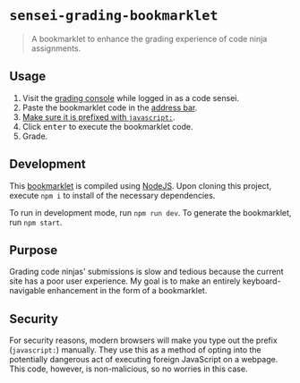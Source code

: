 # `sensei-grading-bookmarklet`

> A bookmarklet to enhance the grading experience of code ninja assignments.

## Usage

1. Visit the [grading console][grading_console] while logged in as a code sensei.
1. Paste the bookmarklet code in the [address bar](https://en.wikipedia.org/wiki/Address_bar).
1. [Make sure it is prefixed with `javascript:`](#security).
1. Click <kbd>enter</kbd> to execute the bookmarklet code.
1. Grade.

## Development

This [bookmarklet][bookmarklet_definition] is compiled using [NodeJS][node_installation].
Upon cloning this project, execute `npm i` to install of the necessary dependencies.

To run in development mode, run `npm run dev`.
To generate the bookmarklet, run `npm start`.

## Purpose

Grading code ninjas' submissions is slow and tedious because the current site has a poor user experience.
My goal is to make an entirely keyboard-navigable enhancement in the form of a bookmarklet.

## Security

For security reasons, modern browsers will make you type out the prefix (`javascript:`) manually.
They use this as a method of opting into the potentially dangerous act of executing foreign JavaScript on a webpage.
This code, however, is non-malicious, so no worries in this case.

[grading_console]: https://gdp.code.ninja/Grading
[bookmarklet_definition]: https://en.wikipedia.org/wiki/Bookmarklet
[node_installation]: https://nodejs.org/en/download/
